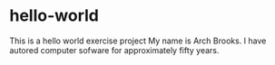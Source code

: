 # hello-world
This is a hello world exercise project
My name is Arch Brooks.  I have autored computer sofware for approximately fifty years.
